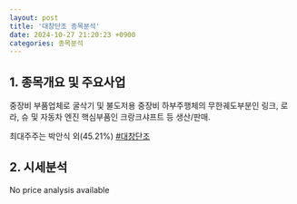 ```yaml
---
layout: post
title: '대창단조 종목분석'
date: 2024-10-27 21:20:23 +0900
categories: 종목분석
---
```


## 1. 종목개요 및 주요사업

중장비 부품업체로 굴삭기 및 불도저용 중장비 하부주행체의 무한궤도부분인 링크, 로라, 슈 및 자동차 엔진 핵심부품인 크랑크샤프트 등 생산/판매. 

최대주주는 박안식 외(45.21%)
[#대창단조](#)

## 2. 시세분석

No price analysis available
